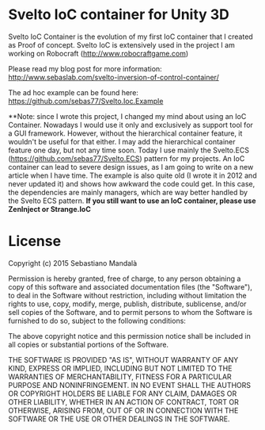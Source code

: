 Svelto IoC container for Unity 3D
=====================================

Svelto IoC Container is the evolution of my first IoC container that I created as Proof of concept. Svelto IoC is extensively used in the project I am working on Robocraft (http://www.robocraftgame.com)

Please read my blog post for more information: http://www.sebaslab.com/svelto-inversion-of-control-container/

The ad hoc example can be found here: https://github.com/sebas77/Svelto.Ioc.Example

**Note: since I wrote this project, I changed my mind about using an IoC Container. Nowadays I would use it only and exclusively as support tool for a GUI framework. However, without the hierarchical container feature, it wouldn't be useful for that either. I may add the hierarchical container feature one day, but not any time soon. Today I use mainly the Svelto.ECS (https://github.com/sebas77/Svelto.ECS) pattern for my projects. An IoC container can lead to severe design issues, as I am going to write on a new article when I have time. The example is also quite old (I wrote it in 2012 and never updated it) and shows how awkward the code could get. In this case, the dependencies are mainly managers, which are way better handled by the Svelto ECS pattern. **If you still want to use an IoC container, please use ZenInject or Strange.IoC**

License
=====================================

Copyright (c) 2015 Sebastiano Mandalà

Permission is hereby granted, free of charge, to any person obtaining a copy
of this software and associated documentation files (the "Software"), to deal
in the Software without restriction, including without limitation the rights
to use, copy, modify, merge, publish, distribute, sublicense, and/or sell
copies of the Software, and to permit persons to whom the Software is
furnished to do so, subject to the following conditions:

The above copyright notice and this permission notice shall be included in
all copies or substantial portions of the Software.

THE SOFTWARE IS PROVIDED "AS IS", WITHOUT WARRANTY OF ANY KIND, EXPRESS OR
IMPLIED, INCLUDING BUT NOT LIMITED TO THE WARRANTIES OF MERCHANTABILITY,
FITNESS FOR A PARTICULAR PURPOSE AND NONINFRINGEMENT. IN NO EVENT SHALL THE
AUTHORS OR COPYRIGHT HOLDERS BE LIABLE FOR ANY CLAIM, DAMAGES OR OTHER
LIABILITY, WHETHER IN AN ACTION OF CONTRACT, TORT OR OTHERWISE, ARISING FROM,
OUT OF OR IN CONNECTION WITH THE SOFTWARE OR THE USE OR OTHER DEALINGS IN
THE SOFTWARE.
